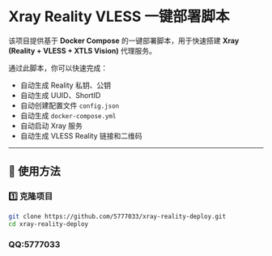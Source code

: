 # Xray Reality VLESS 一键部署脚本

该项目提供基于 **Docker Compose** 的一键部署脚本，用于快速搭建 **Xray (Reality + VLESS + XTLS Vision)** 代理服务。

通过此脚本，你可以快速完成：
- 自动生成 Reality 私钥、公钥
- 自动生成 UUID、ShortID
- 自动创建配置文件 `config.json`
- 自动生成 `docker-compose.yml`
- 自动启动 Xray 服务
- 自动生成 VLESS Reality 链接和二维码

---

## 🚀 使用方法

### 1️⃣ 克隆项目
```bash
git clone https://github.com/5777033/xray-reality-deploy.git
cd xray-reality-deploy
```
### QQ:5777033
